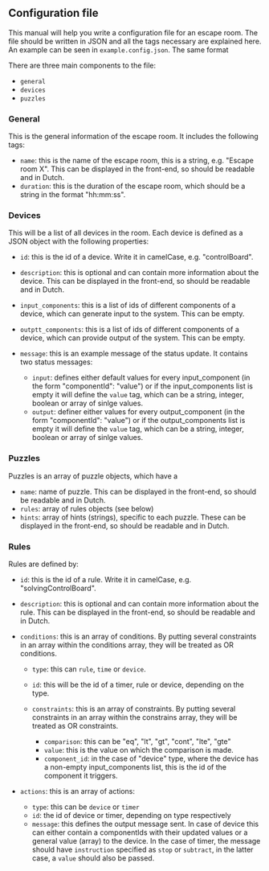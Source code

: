 ## Configuration file

This manual will help you write a configuration file for an escape room. 
The file should be written in JSON and all the tags necessary are explained here.
An example can be seen in `example.config.json`. The same format 
  
There are three main components to the file:

- `general`
- `devices`
- `puzzles` 

### General
This is the general information of the escape room. It includes the following tags: 

- `name`: this is the name of the escape room, this is a string, e.g. "Escape room X". This can be displayed in the front-end, so should be readable and in Dutch. 
- `duration`: this is the duration of the escape room, which should be a string in the format "hh:mm:ss".

### Devices
This will be a list of all devices in the room. Each device is defined as a JSON object with the following properties:

- `id`: this is the id of a device. Write it in camelCase, e.g. "controlBoard".
- `description`: this is optional and can contain more information about the device. This can be displayed in the front-end, so should be readable and in Dutch. 
- `input_components`: this is a list of ids of different components of a device, which can generate input to the system. This can be empty. 
- `outptt_components`: this is a list of ids of different components of a device, which can provide output of the system. This can be empty. 
- `message`: this is an example message of the status update. It contains two status messages:
    
    - `input`: defines either default values for every input_component (in the form "componentId": "value") or if the input_components list is empty it will define the `value` tag, which can be a string, integer, boolean or array of sinlge values.
    - `output`: definer either values for every output_component (in the form "componentId": "value") or if the output_components list is empty it will define the `value` tag, which can be a string, integer, boolean or array of sinlge values.
    
### Puzzles
Puzzles is an array of puzzle objects, which have a 

- `name`: name of puzzle. This can be displayed in the front-end, so should be readable and in Dutch. 
- `rules`: array of rules objects (see below)
- `hints`: array of hints (strings), specific to each puzzle. 
These can be displayed in the front-end, so should be readable and in Dutch. 

### Rules
Rules are defined by:

- `id`: this is the id of a rule. Write it in camelCase, e.g. "solvingControlBoard".
- `description`: this is optional and can contain more information about the rule. 
This can be displayed in the front-end, so should be readable and in Dutch. 
- `conditions`: this is an array of conditions. By putting several constraints in an array within the conditions array, they will be treated as OR conditions. 

    - `type`: this can `rule`, `time` or `device`.
    - `id`: this will be the id of a timer, rule or device, depending on the type.
    - `constraints`: this is an array of constraints. By putting several constraints in an array within the constrains array, they will be treated as OR constraints. 
        
        - `comparison`: this can be "eq", "lt", "gt", "cont", "lte", "gte" 
        - `value`: this is the value on which the comparison is made. 
        - `component_id`: in the case of "device" type, where the device has a non-empty input_components list, this is the id of the component it triggers.
- `actions`: this is an array of actions:
        
    - `type`: this can be `device` or `timer`
    - `id`: the id of device or timer, depending on type respectively
    - `message`: this defines the output message sent. In case of device this can either contain a componentIds with their updated values or a general value (array) to the device. 
     In the case of timer, the message should have `instruction` specified as `stop` or `subtract`, in the latter case, a `value` should also be passed. 
